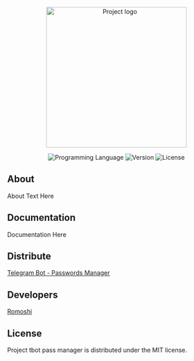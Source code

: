 <p align="center">
      <img src="https://i.ibb.co/52QPfDY/padlock.png" alt="Project logo" width="324">
</p>

<p align="center">
   <img src="https://img.shields.io/badge/PL-Java-orange" alt="Programming Language">
   <img src="https://img.shields.io/badge/Version-v1.0(Alpha)-yellowgreen" alt="Version">
   <img src="https://img.shields.io/badge/License-MIT-green" alt="License">
</p>

## About

About Text Here

## Documentation

Documentation Here

## Distribute

[Telegram Bot - Passwords Manager](t.me/pass_manager_tlgbot)


## Developers

[Romoshi](https://github.com/Romoshi)

## License

Project tbot pass manager is distributed under the MIT license.
